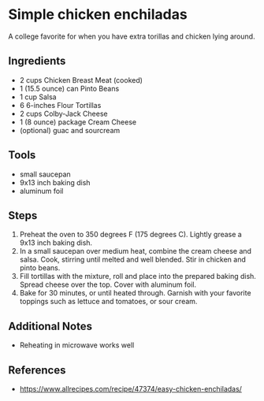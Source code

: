 Simple chicken enchiladas
======
A college favorite for when you have extra torillas and chicken lying around.  

## Ingredients
* 2 cups Chicken Breast Meat (cooked)
* 1 (15.5 ounce) can Pinto Beans
* 1 cup	Salsa
* 6 6-inches Flour Tortillas
* 2 cups Colby-Jack Cheese
* 1 (8 ounce) package Cream Cheese
* (optional) guac and sourcream

## Tools
* small saucepan
* 9x13 inch baking dish
* aluminum foil

## Steps
1. Preheat the oven to 350 degrees F (175 degrees C). Lightly grease a 9x13 inch baking dish.
1. In a small saucepan over medium heat, combine the cream cheese and salsa. Cook, stirring until melted and well blended. Stir in chicken and pinto beans. 
1. Fill tortillas with the mixture, roll and place into the prepared baking dish. Spread cheese over the top. Cover with aluminum foil.
1. Bake for 30 minutes, or until heated through. Garnish with your favorite toppings such as lettuce and tomatoes, or sour cream.

## Additional Notes
* Reheating in microwave works well

## References
* https://www.allrecipes.com/recipe/47374/easy-chicken-enchiladas/